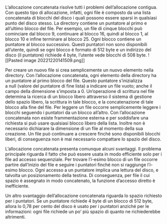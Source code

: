 L’allocazione concatenata risolve tutti i problemi dell’allocazione contigua. Con questo tipo di allocazione, infatti, ogni file è composto da una lista concatenata di blocchi del disco i quali possono essere sparsi in qualsiasi punto del disco stesso. La directory contiene un puntatore al primo e all’ultimo blocco del file. Per esempio, un file di cinque blocchi può cominciare dal blocco 9, continuare al blocco 16, quindi al blocco 1, al blocco 10 e infine terminare al blocco 25.
Ogni blocco contiene un puntatore al blocco successivo. Questi puntatori non sono disponibili all’utente, quindi se ogni blocco è formato di 512 byte e un indirizzo del disco (il puntatore) richiede 4 byte, l’utente vede blocchi di 508 byte.
![[Pasted image 20221220141509.png]]

Per creare un nuovo file si crea semplicemente un nuovo elemento nella directory. 
Con l’allocazione concatenata, ogni elemento della directory ha un puntatore al primo blocco del file. 
Questo puntatore s’inizializza a null (valore del puntatore di fine lista) a indicare un file vuoto; anche il campo della dimensione s’imposta a 0. 
Un’operazione di scrittura nel file determina la ricerca di un blocco libero attraverso il sistema di gestione dello spazio libero, la scrittura in tale blocco, e la concatenazione di tale blocco alla fine del file. 
Per leggere un file occorre semplicemente leggere i blocchi seguendo i puntatori da un blocco all’altro. 
Con l’allocazione concatenata non esiste frammentazione esterna e per soddisfare una richiesta si può usare qualsiasi blocco libero della lista. Inoltre non è necessario dichiarare la dimensione di un file al momento della sua creazione. Un file può continuare a crescere finché sono disponibili blocchi liberi, di conseguenza non è mai necessario compattare lo spazio del disco.

L’allocazione concatenata presenta comunque alcuni svantaggi. 
Il problema principale riguarda il fatto che può essere usata in modo efficiente solo per i file ad accesso sequenziale. 
Per trovare l’_i_-esimo blocco di un file occorre partire dall’inizio del file e seguire i puntatori finché non si raggiunge l’_i_-esimo blocco. Ogni accesso a un puntatore implica una lettura del disco, e talvolta un posizionamento della testina. Di conseguenza, per file il cui spazio è assegnato in modo concatenato, la funzione d’accesso diretto è inefficiente.

Un altro svantaggio dell’allocazione concatenata riguarda lo spazio richiesto per i puntatori. Se un puntatore richiede 4 byte di un blocco di 512 byte, allora lo 0,78 per cento del disco è usato per i puntatori anziché per le informazioni: ogni file richiede un po’ più spazio di quanto ne richiederebbe altrimenti.


